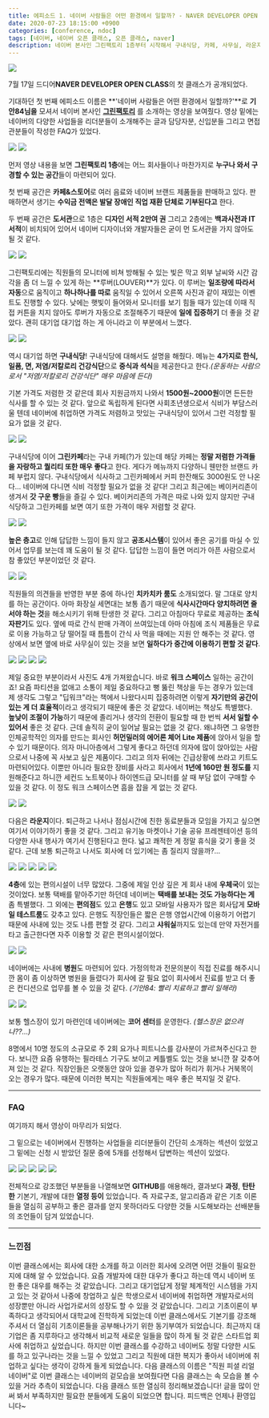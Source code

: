 ```yaml
---
title: 에피소드 1. 네이버 사람들은 어떤 환경에서 일할까? - NAVER DEVELOPER OPEN CLASS
date: 2020-07-23 18:15:00 +0900
categories: [conference, ndoc]
tags: [네이버, 네이버 오픈 클래스, 오픈 클래스, naver]
description: 네이버 본사인 그린팩토리 1층부터 시작해서 구내식당, 카페, 사무실, 라운지, 복지 시설등을 알아봅시다!
---
```


![](./images/2020-08-24-17-49-58.png)

7월 17일 드디어**NAVER DEVELOPER OPEN CLASS**의 첫 클래스가 공개되었다.

기대하던 첫 번째 에피소드 이름은 **'네이버 사람들은 어떤 환경에서 일할까?'**로 **기안84님을** 모셔서 네이버 본사인 **[그린팩토리](https://map.naver.com/v5/search/%EA%B7%B8%EB%A6%B0%20%ED%8C%A9%ED%86%A0%EB%A6%AC/place/37741703?c=14148380.4800724,4489349.1064442,14,0,0,0,dh)** 를 소개하는 영상을 보여줬다. 영상 밑에는 네이버의 다양한 사업들을 리더분들이 소개해주는 글과 담당자분, 신입분들 그리고 면접관분들이 작성한 FAQ가 있었다.

![](./images/2020-08-24-17-50-19.png) ![](./images/2020-08-24-17-50-23.png)

먼저 영상 내용을 보면 **그린팩토리 1층**에는 어느 회사들이나 마찬가지로 **누구나 와서 구경할 수 있는 공간**들이 마련되어 있다.

첫 번째 공간은 **카페&스토어**로 여러 음료와 네이버 브랜드 제품들을 판매하고 있다. 판매하면서 생기는 **수익금 전액은 발달 장애인 직업 재환 단체로 기부된다고** 한다.

두 번째 공간은 **도서관**으로 1층은 **디자인 서적 2만여 권** 그리고 2층에는 **백과사전과 IT 서적**이 비치되어 있어서 네이버 디자이너와 개발자들은 굳이 먼 도서관을 가지 않아도 될 것 같다.

![](./images/2020-08-24-17-50-53.png) ![](./images/2020-08-24-17-50-57.png)

그린팩토리에는 직원들의 모니터에 비쳐 방해될 수 있는 빛은 막고 외부 날씨와 시간 감각을 좀 더 느낄 수 있게 하는 **루버(LOUVER)**가 있다. 이 루버는 **일조량에 따라서 자동**으로 움직이고 **하나하나를 따로** 움직일 수 있어서 오른쪽 사진과 같이 재밌는 이벤트도 진행할 수 있다. 낮에는 햇빛이 들어와서 모니터를 보기 힘들 때가 있는데 이때 직접 커튼을 치지 않아도 루버가 자동으로 조절해주기 때문에 **일에 집중하기** 더 좋을 것 같았다. 괜히 대기업 대기업 하는 게 아니라고 이 부분에서 느꼈다.

![](./images/2020-08-24-17-51-04.png) ![](./images/2020-08-24-17-51-08.png)

역시 대기업 하면 **구내식당**! 구내식당에 대해서도 설명을 해줬다. 메뉴는 **4가지로 한식, 일품, 면, 저염/저칼로리 건강식단**으로 **중식과 석식**을 제공한다고 한다._(운동하는 사람으로서 "저염/저칼로리 건강식단" 매우 마음에 든다)_

기본 가격도 저렴한 것 같은데 회사 지원금까지 나와서 **1500원~2000원**이면 든든한 식사를 할 수 있는 것 같다. 앞으로 독립하게 된다면 사회초년생으로서 식비가 부담스러울 텐데 네이버에 취업하면 가격도 저렴하고 맛있는 구내식당이 있어서 그런 걱정할 필요가 없을 것 같다.

![](./images/2020-08-24-17-51-20.png) ![](./images/2020-08-24-17-51-25.png)

구내식당에 이어 **그린카페**라는 구내 카페(?)가 있는데 해당 카페는 **정말 저렴한 가격들을 자랑하고 퀄리티 또한 매우 좋다**고 한다. 게다가 메뉴까지 다양하니 웬만한 브랜드 카페 부럽지 않다. 구내식당에서 식사하고 그린카페에서 커피 한잔해도 3000원도 안 나온다... 네이버에 다니면 식비 걱정할 필요가 없을 것 같다! 그리고 최근에는 베이커리존이 생겨서 **갓 구운 빵**들을 즐길 수 있다. 베이커리존의 가격은 따로 나와 있지 않지만 구내식당하고 그린카페를 보면 여기 또한 가격이 매우 저렴할 것 같다.

![](./images/2020-08-24-17-51-41.png) ![](./images/2020-08-24-17-51-47.png)

**높은 층고**로 인해 답답한 느낌이 들지 않고 **공조시스템**이 있어서 좋은 공기를 마실 수 있어서 업무를 보는데 꽤 도움이 될 것 같다. 답답한 느낌이 들면 머리가 아픈 사람으로서 참 좋았던 부분이었던 것 같다.

![](./images/2020-08-24-17-51-52.png) ![](./images/2020-08-24-17-52-00.png)

직원들의 의견들을 반영한 부분 중에 하나인 **치카치카 룸도** 소개되었다. 말 그대로 양치를 하는 공간이다. 아마 화장실 세면대는 보통 좁기 때문에 **식사시간마다 양치하려면 줄 서야 하는 것**을 해소시키기 위해 탄생한 것 같다. 그리고 아침마다 무료로 제공하는 **조식 자판기**도 있다. 옆에 따로 간식 판매 가격이 쓰여있는데 아마 아침에 조식 제품들은 무료로 이용 가능하고 당 떨어질 때 틈틈이 간식 사 먹을 때에는 지원 안 해주는 것 같다. 영상에서 보면 옆에 바로 사무실이 있는 것을 보면 **일하다가 중간에 이용하기 편할 것 같다**.

![](./images/2020-08-24-17-52-16.png) ![](./images/2020-08-24-17-52-18.png) ![](./images/2020-08-24-17-52-21.png) ![](./images/2020-08-24-17-52-23.png)

제일 중요한 부분이라서 사진도 4개 가져왔습니다. 바로 **워크 스페이스** 일하는 공간이죠! 요즘 파티션을 없애고 소통이 제일 중요하다고 뻥 뚫린 책상을 두는 경우가 있는데 제 생각도 그렇고 "딥워크"라는 책에서 나왔다시피 집중하려면 이렇게 **자기만의 공간이 있는 게 더 효율적**이라고 생각되기 때문에 좋은 것 같았다. 네이버는 책상도 특별했다. **높낮이 조절이 가능**하기 때문에 졸리거나 생각의 전환이 필요할 때 한 번씩 **서서 일할 수 있어서** 좋은 것 같다. 근데 솔직히 굳이 일어날 필요는 없을 것 같다. 왜냐하면 그 유명한 인체공학적인 의자를 만드는 회사인 **허먼밀러의 에어론 체어 Lite 제품**에 앉아서 일을 할 수 있기 때문이다. 의자 마니아층에서 그렇게 좋다고 하던데 의자에 많이 앉아있는 사람으로서 나중에 꼭 사보고 싶은 제품이다. 그리고 의자 뒤에는 긴급상황에 쓰라고 키트도 마련되어있다. 이뿐만 아니라 필요한 장비를 사라고 회사에서 **1년에 160만 원 정도를** 지원해준다고 하니깐 세컨드 노트북이나 하이엔드급 모니터를 살 때 부담 없이 구매할 수 있을 것 같다. 이 정도 워크 스페이스면 흠을 잡을 게 없는 것 같다.

![](./images/2020-08-24-17-54-00.png) ![](./images/2020-08-24-17-54-04.png)

다음은 **라운지**이다. 퇴근하고 나서나 점심시간에 친한 동료분들과 모임을 가지고 싶으면 여기서 이야기하기 좋을 것 같다. 그리고 유기농 마켓이나 기술 공유 프레젠테이션 등의 다양한 사내 행사가 여기서 진행된다고 한다. 넓고 쾌적한 게 정말 휴식을 갖기 좋을 것 같다. 근데 보통 퇴근하고 나서도 회사에 더 있기에는 좀 질리지 않을까?...

![](./images/2020-08-24-17-54-12.png) ![](./images/2020-08-24-17-54-15.png) ![](./images/2020-08-24-17-54-22.png) ![](./images/2020-08-24-17-54-30.png) ![](./images/2020-08-24-17-54-33.png)

**4층**에 있는 편의시설이 너무 많았다. 그중에 제일 인상 깊은 게 회사 내에 **우체국**이 있는 것이었다. 보통 택배를 맡아주기만 하던데 네이버는 **택배를 보내는 것도 가능하다는 게** 좀 특별했다. 그 외에는 **편의점**도 있고 **은행**도 있고 모바일 사용자가 많은 회사답게 **모바일 테스트룸**도 갖추고 있다. 은행도 직장인들은 짧은 은행 영업시간에 이용하기 어렵기 때문에 사내에 있는 것도 나름 편할 것 같다. 그리고 **샤워실**까지도 있는데 만약 자전거를 타고 출근한다면 자주 이용할 것 같은 편의시설이었다.

![](./images/2020-08-24-17-54-40.png) ![](./images/2020-08-24-17-54-43.png)

네이버에는 사내에 **병원**도 마련되어 있다. 가정의학과 전문의분이 직접 진료를 해주시니깐 몸이 좀 이상하면 병원을 들렸다가 회사에 갈 필요 없이 회사에서 진료를 받고 더 좋은 컨디션으로 업무를 볼 수 있을 것 같다. _(기안84: 빨리 치료하고 빨리 일해라)_

![](./images/2020-08-24-17-54-47.png) ![](./images/2020-08-24-17-54-51.png)

보통 헬스장이 있기 마련인데 네이버에는 **코어 센터**를 운영한다. _(헬스장은 없으려나??...)_

8명에서 10명 정도의 소규모로 주 2회 요가나 피트니스를 강사분이 가르쳐주신다고 한다. 보니깐 요즘 유행하는 필라테스 기구도 보이고 케틀벨도 있는 것을 보니깐 잘 갖추어져 있는 것 같다. 직장인들은 오랫동안 앉아 있을 경우가 많아 허리가 휘거나 거북목이 오는 경우가 많다. 때문에 이러한 복지는 직원들에게는 매우 좋은 복지일 것 같다.

---

### FAQ

여기까지 해서 영상이 마무리가 되었다.

그 밑으로는 네이버에서 진행하는 사업들을 리더분들이 간단히 소개하는 섹션이 있었고 그 밑에는 신청 시 받았던 질문 중에 5개를 선정해서 답변하는 섹션이 있었다.

![](./images/2020-08-24-17-54-59.png) ![](./images/2020-08-24-17-55-05.png) ![](./images/2020-08-24-17-55-09.png) ![](./images/2020-08-24-17-55-12.png)
![](./images/2020-08-24-17-55-15.png)

전체적으로 강조했던 부분들을 나열해보면 **GITHUB**를 애용해라, 결과보다 **과정**, **탄탄한** 기본기, 개발에 대한 **열정 등이** 있었습니다. 즉 자료구조, 알고리즘과 같은 기초 이론들을 열심히 공부하고 좋은 결과를 얻지 못하더라도 다양한 것들 시도해보라는 선배분들의 조언들이 담겨 있었습니다.

---

### 느낀점

이번 클래스에서는 회사에 대한 소개를 하고 이러한 회사에 오려면 어떤 것들이 필요한지에 대해 알 수 있었습니다. 요즘 개발자에 대한 대우가 좋다고 하는데 역시 네이버 또한 좋은 대우를 해주는 것 같았습니다. 그리고 대기업답게 정말 체계적인 시스템을 가지고 있는 것 같아서 나중에 창업하고 싶은 학생으로서 네이버에 취업하면 개발자로서의 성장뿐만 아니라 사업가로서의 성장도 할 수 있을 것 같았습니다. 그리고 기초이론이 부족하다고 생각되어서 대학교에 진학하게 되었는데 이번 클래스에서도 기본기를 강조해주셔서 더 열심히 기초이론들을 공부해나가기 위한 동기부여가 되었습니다. 최근까지 대기업은 좀 지루하다고 생각해서 비교적 새로운 일들을 많이 하게 될 것 같은 스타트업 회사에 취업하고 싶었습니다. 하지만 이번 클래스를 수강하고 네이버도 정말 다양한 시도를 하고 있구나라는 것을 느낄 수 있었고 그리고 직원에 대한 복지가 좋아서 네이버에 취업하고 싶다는 생각이 강하게 들게 되었습니다. 다음 클래스의 이름은 "직원 피셜 리얼 네이버"로 이번 클래스는 네이버의 겉모습을 보여줬다면 다음 클래스는 속 모습을 볼 수 있을 거라 추측이 되었습니다. 다음 클래스 또한 열심히 정리해보겠습니다! 글을 많이 안 써 봐서 부족하지만 필요한 분들에게 도움이 되었으면 합니다. 피드백은 언제나 환영입니다~
